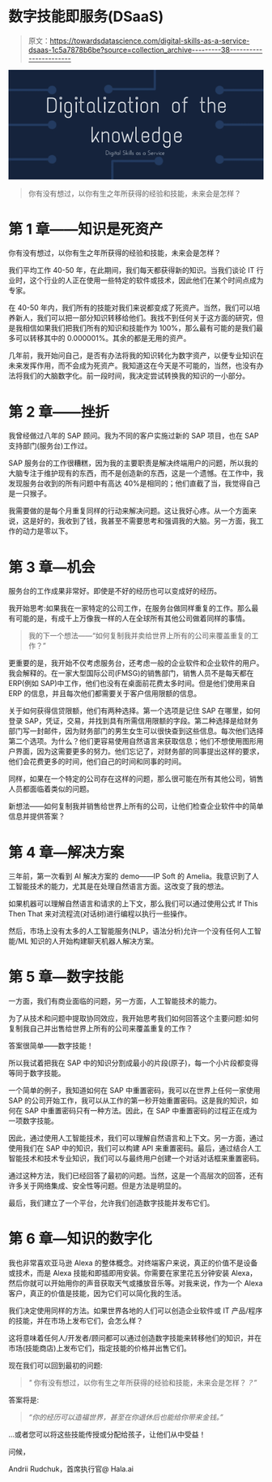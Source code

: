 # 数字技能即服务(DSaaS)

> 原文：<https://towardsdatascience.com/digital-skills-as-a-service-dsaas-1c5a7878b6be?source=collection_archive---------38----------------------->

![](img/365913132c72a6b003932b02eb7f5b6f.png)

> 你有没有想过，以你有生之年所获得的经验和技能，未来会是怎样？

# 第 1 章——知识是死资产

你有没有想过，以你有生之年所获得的经验和技能，未来会是怎样？

我们平均工作 40-50 年，在此期间，我们每天都获得新的知识。当我们谈论 IT 行业时，这个行业的人正在使用一些特定的软件或技术，因此他们在某个时间点成为专家。

在 40-50 年内，我们所有的技能对我们来说都变成了死资产。当然，我们可以培养新人，我们可以把一部分知识转移给他们。我找不到任何关于这方面的研究，但是我相信如果我们把我们所有的知识和技能作为 100%，那么最有可能的是我们最多可以转移其中的 0.000001%。其余的都是无用的资产。

几年前，我开始问自己，是否有办法将我的知识转化为数字资产，以便专业知识在未来发挥作用，而不会成为死资产。我知道这在今天是不可能的，当然，也没有办法将我们的大脑数字化。前一段时间，我决定尝试转换我的知识的一小部分。

# 第 2 章——挫折

我曾经做过八年的 SAP 顾问。我为不同的客户实施过新的 SAP 项目，也在 SAP 支持部门(服务台)工作过。

SAP 服务台的工作很糟糕，因为我的主要职责是解决终端用户的问题，所以我的大脑专注于维护现有的东西，而不是创造新的东西，这是一个遗憾。在工作中，我发现服务台收到的所有问题中有高达 40%是相同的；他们直截了当，我觉得自己是一只猴子。

我需要做的是每个月重复同样的行动来解决问题。这让我好心疼。从一个方面来说，这是好的，我收到了钱，我甚至不需要思考和强调我的大脑。另一方面，我工作的动力是零以下。

# 第 3 章—机会

服务台的工作成果非常好。即使是不好的经历也可以变成好的经历。

我开始思考:如果我在一家特定的公司工作，在服务台做同样重复的工作。那么最有可能的是，有成千上万像我一样的人在全球所有其他公司做着同样的事情。

> 我的下一个想法——“如何复制我并卖给世界上所有的公司来覆盖重复的工作？”

更重要的是，我开始不仅考虑服务台，还考虑一般的企业软件和企业软件的用户。我会解释的。在一家大型国际公司(FMSG)的销售部门，销售人员不是每天都在 ERP(例如 SAP)中工作，他们也没有在桌面前花费太多时间。但是他们使用来自 ERP 的信息，并且每次他们都需要关于客户信用限额的信息。

关于如何获得信贷限额，他们有两种选择。第一个选项是记住 SAP 在哪里，如何登录 SAP，凭证，交易，并找到具有所需信用限额的字段。第二种选择是给财务部门写一封邮件，因为财务部门的男生女生可以很快查到这些信息。每次他们选择第二个选项。为什么？他们更容易使用自然语言来获取信息；他们不想使用图形用户界面，因为这需要更多的努力。他们忘记了，对财务部的同事提出这样的要求，他们会花费更多的时间，他们自己的时间和同事的时间。

同样，如果在一个特定的公司存在这样的问题，那么很可能在所有其他公司，销售人员都面临着类似的问题。

新想法——如何复制我并销售给世界上所有的公司，让他们检查企业软件中的简单信息并提供答案？

# 第 4 章—解决方案

三年前，第一次看到 AI 解决方案的 demo——IP Soft 的 Amelia。我意识到了人工智能技术的能力，尤其是在处理自然语言方面。这改变了我的想法。

如果机器可以理解自然语言和请求的上下文，那么我们可以通过使用公式 If This Then That 来对流程流(对话树)进行编程以执行一些操作。

然后，市场上没有太多的人工智能服务(NLP，语法分析)允许一个没有任何人工智能/ML 知识的人开始构建聊天机器人解决方案。

# 第 5 章—数字技能

一方面，我们有商业面临的问题，另一方面，人工智能技术的能力。

为了从技术和问题中提取协同效应，我开始思考我们如何回答这个主要问题:如何复制我自己并出售给世界上所有的公司来覆盖重复的工作？

答案很简单——数字技能！

所以我试着把我在 SAP 中的知识分割成最小的片段(原子)，每一个小片段都变得等同于数字技能。

一个简单的例子，我知道如何在 SAP 中重置密码，我可以在世界上任何一家使用 SAP 的公司开始工作，我可以从工作的第一秒开始重置密码。这是我的知识，如何在 SAP 中重置密码只有一种方法。因此，在 SAP 中重置密码的过程正在成为一项数字技能。

因此，通过使用人工智能技术，我们可以理解自然语言和上下文。另一方面，通过使用我们在 SAP 中的知识，我们可以构建 API 来重置密码。最后，通过结合人工智能技术和技术专业知识，我们可以与最终用户创建一个对话对话框来重置密码。

通过这种方法，我们已经回答了最初的问题。当然，这是一个高层次的回答，还有许多关于网络集成、安全性等问题。但是方法是明显的。

最后，我们建立了一个平台，允许我们创造数字技能并发布它们。

# 第 6 章—知识的数字化

我也非常喜欢亚马逊 Alexa 的整体概念。对终端客户来说，真正的价值不是设备或技术，而是 Alexa 技能和即插即用安装。你需要在家里花五分钟安装 Alexa，然后你就可以开始用你的声音获取天气或播放音乐等。对我来说，作为一个 Alexa 客户，真正的价值是技能，因为它们可以简化我的生活。

我们决定使用同样的方法。如果世界各地的人们可以创造企业软件或 IT 产品/程序的技能，并在市场上发布它们，会怎么样？

这将意味着任何人/开发者/顾问都可以通过创造数字技能来转移他们的知识，并在市场(技能商店)上发布它们，指定技能的价格并出售它们。

现在我们可以回到最初的问题:

> *"* 你有没有想过，以你有生之年所获得的经验和技能，未来会是怎样？*？”*

答案将是:

> *“你的经历可以造福世界，甚至在你退休后也能给你带来金钱。”*

…或者您可以将这些技能传授或分配给孩子，让他们从中受益！

问候，

Andrii Rudchuk，首席执行官@ Hala.ai